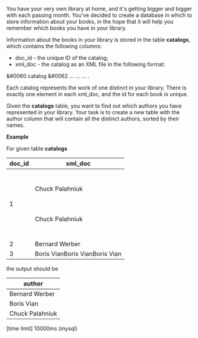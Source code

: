 You have your very own library at home, and it's getting bigger and bigger with each passing month. You've decided to create a database in which to store information about your books, in the hope that it will help you remember which books you have in your library.

Information about the books in your library is stored in the table __catalogs__, which contains the following columns:

* doc_id - the unique ID of the catalog;
* xml_doc - the catalog as an XML file in the following format:

&#0060 catalog &#0062
  <book id="...">
    <author>...</author>
    <title>...</title>
  </book>
  <book id="...">
    <author>...</author>
    <title>...</title>
  </book>
  ...
</catalog>.

Each catalog represents the work of one distinct <author> in your library. There is exactly one <catalog> element in each xml_doc, and the id for each book is unique.

Given the __catalogs__ table, you want to find out which authors you have represented in your library. Your task is to create a new table with the author column that will contain all the distinct authors, sorted by their names.

__Example__

For given table __catalogs__

|doc_id|	xml_doc|
|---|---|
|1	| <catalog> <br /> <book id="11"> <br /> <author>Chuck Palahniuk</author> <br /> <title>Fight Club</title> <br /> </book> <br /> <book id="12"> <br /> <author>Chuck Palahniuk</author> <br /> <title>Survivor</title> <br /> </book> <br /> </catalog>|
|2	| <catalog><book id="21"><author>Bernard Werber</author><title>Les Thanatonautes</title></book></catalog>|
|3	|<catalog><book id="31"><author>Boris Vian</author><title>The Big Sleep</title></book><book id="32"><author>Boris Vian</author><title>The Lady in the Lake</title></book><book id="33"><author>Boris Vian</author><title>The World of Null-A</title></book></catalog>|

the output should be

|author|
|---|
|Bernard Werber|
|Boris Vian|
|Chuck Palahniuk|

[time limit] 10000ms (mysql)
